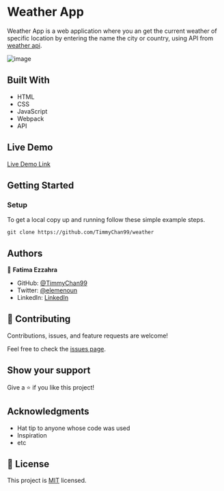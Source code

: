 
# Weather App

Weather App is a web application where you an get the current weather of specific location by entering the name the city or country, using API from [weather api](weatherapi.com).

![image](https://user-images.githubusercontent.com/92228303/151673139-395c6551-6063-4da9-aef9-ce99bde6ffab.png)


## Built With

- HTML
- CSS
- JavaScript
- Webpack
- API

## Live Demo

[Live Demo Link](https://timmychan99.github.io/weather/)


## Getting Started

### Setup
To get a local copy up and running follow these simple example steps.

`git clone https://github.com/TimmyChan99/weather`


## Authors

👤 **Fatima Ezzahra**

- GitHub: [@TimmyChan99](https://github.com/TimmyChan99)
- Twitter: [@elemenoun](https://twitter.com/elemenoun)
- LinkedIn: [LinkedIn](https://www.linkedin.com/in/fatima-ezzahra-elemenoun-020841225/)


## 🤝 Contributing

Contributions, issues, and feature requests are welcome!

Feel free to check the [issues page](../../issues/).

## Show your support

Give a ⭐️ if you like this project!

## Acknowledgments

- Hat tip to anyone whose code was used
- Inspiration
- etc

## 📝 License

This project is [MIT](./MIT.md) licensed.

